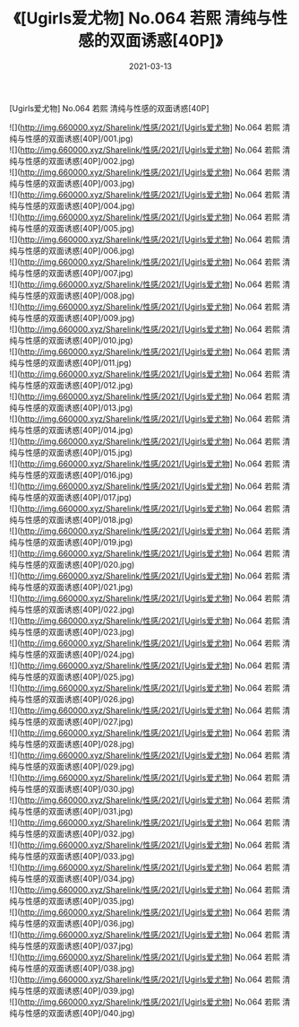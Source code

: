 ﻿---
layout: post
title:  《[Ugirls爱尤物] No.064 若熙 清纯与性感的双面诱惑[40P]》
date:   2021-03-13
img: http://img.660000.xyz/Sharelink/性感/2021/[Ugirls爱尤物] No.064 若熙 清纯与性感的双面诱惑[40P]/000.jpg
categories: [美女, 清纯, 唯美]
---

[Ugirls爱尤物] No.064 若熙 清纯与性感的双面诱惑[40P]

  ![](http://img.660000.xyz/Sharelink/性感/2021/[Ugirls爱尤物] No.064 若熙 清纯与性感的双面诱惑[40P]/001.jpg) <br> ![](http://img.660000.xyz/Sharelink/性感/2021/[Ugirls爱尤物] No.064 若熙 清纯与性感的双面诱惑[40P]/002.jpg) <br> ![](http://img.660000.xyz/Sharelink/性感/2021/[Ugirls爱尤物] No.064 若熙 清纯与性感的双面诱惑[40P]/003.jpg) <br> ![](http://img.660000.xyz/Sharelink/性感/2021/[Ugirls爱尤物] No.064 若熙 清纯与性感的双面诱惑[40P]/004.jpg) <br> ![](http://img.660000.xyz/Sharelink/性感/2021/[Ugirls爱尤物] No.064 若熙 清纯与性感的双面诱惑[40P]/005.jpg) <br> ![](http://img.660000.xyz/Sharelink/性感/2021/[Ugirls爱尤物] No.064 若熙 清纯与性感的双面诱惑[40P]/006.jpg) <br> ![](http://img.660000.xyz/Sharelink/性感/2021/[Ugirls爱尤物] No.064 若熙 清纯与性感的双面诱惑[40P]/007.jpg) <br> ![](http://img.660000.xyz/Sharelink/性感/2021/[Ugirls爱尤物] No.064 若熙 清纯与性感的双面诱惑[40P]/008.jpg) <br> ![](http://img.660000.xyz/Sharelink/性感/2021/[Ugirls爱尤物] No.064 若熙 清纯与性感的双面诱惑[40P]/009.jpg) <br> ![](http://img.660000.xyz/Sharelink/性感/2021/[Ugirls爱尤物] No.064 若熙 清纯与性感的双面诱惑[40P]/010.jpg) <br> ![](http://img.660000.xyz/Sharelink/性感/2021/[Ugirls爱尤物] No.064 若熙 清纯与性感的双面诱惑[40P]/011.jpg) <br> ![](http://img.660000.xyz/Sharelink/性感/2021/[Ugirls爱尤物] No.064 若熙 清纯与性感的双面诱惑[40P]/012.jpg) <br> ![](http://img.660000.xyz/Sharelink/性感/2021/[Ugirls爱尤物] No.064 若熙 清纯与性感的双面诱惑[40P]/013.jpg) <br> ![](http://img.660000.xyz/Sharelink/性感/2021/[Ugirls爱尤物] No.064 若熙 清纯与性感的双面诱惑[40P]/014.jpg) <br> ![](http://img.660000.xyz/Sharelink/性感/2021/[Ugirls爱尤物] No.064 若熙 清纯与性感的双面诱惑[40P]/015.jpg) <br> ![](http://img.660000.xyz/Sharelink/性感/2021/[Ugirls爱尤物] No.064 若熙 清纯与性感的双面诱惑[40P]/016.jpg) <br> ![](http://img.660000.xyz/Sharelink/性感/2021/[Ugirls爱尤物] No.064 若熙 清纯与性感的双面诱惑[40P]/017.jpg) <br> ![](http://img.660000.xyz/Sharelink/性感/2021/[Ugirls爱尤物] No.064 若熙 清纯与性感的双面诱惑[40P]/018.jpg) <br> ![](http://img.660000.xyz/Sharelink/性感/2021/[Ugirls爱尤物] No.064 若熙 清纯与性感的双面诱惑[40P]/019.jpg) <br> ![](http://img.660000.xyz/Sharelink/性感/2021/[Ugirls爱尤物] No.064 若熙 清纯与性感的双面诱惑[40P]/020.jpg) <br> ![](http://img.660000.xyz/Sharelink/性感/2021/[Ugirls爱尤物] No.064 若熙 清纯与性感的双面诱惑[40P]/021.jpg) <br> ![](http://img.660000.xyz/Sharelink/性感/2021/[Ugirls爱尤物] No.064 若熙 清纯与性感的双面诱惑[40P]/022.jpg) <br> ![](http://img.660000.xyz/Sharelink/性感/2021/[Ugirls爱尤物] No.064 若熙 清纯与性感的双面诱惑[40P]/023.jpg) <br> ![](http://img.660000.xyz/Sharelink/性感/2021/[Ugirls爱尤物] No.064 若熙 清纯与性感的双面诱惑[40P]/024.jpg) <br> ![](http://img.660000.xyz/Sharelink/性感/2021/[Ugirls爱尤物] No.064 若熙 清纯与性感的双面诱惑[40P]/025.jpg) <br> ![](http://img.660000.xyz/Sharelink/性感/2021/[Ugirls爱尤物] No.064 若熙 清纯与性感的双面诱惑[40P]/026.jpg) <br> ![](http://img.660000.xyz/Sharelink/性感/2021/[Ugirls爱尤物] No.064 若熙 清纯与性感的双面诱惑[40P]/027.jpg) <br> ![](http://img.660000.xyz/Sharelink/性感/2021/[Ugirls爱尤物] No.064 若熙 清纯与性感的双面诱惑[40P]/028.jpg) <br> ![](http://img.660000.xyz/Sharelink/性感/2021/[Ugirls爱尤物] No.064 若熙 清纯与性感的双面诱惑[40P]/029.jpg) <br> ![](http://img.660000.xyz/Sharelink/性感/2021/[Ugirls爱尤物] No.064 若熙 清纯与性感的双面诱惑[40P]/030.jpg) <br> ![](http://img.660000.xyz/Sharelink/性感/2021/[Ugirls爱尤物] No.064 若熙 清纯与性感的双面诱惑[40P]/031.jpg) <br> ![](http://img.660000.xyz/Sharelink/性感/2021/[Ugirls爱尤物] No.064 若熙 清纯与性感的双面诱惑[40P]/032.jpg) <br> ![](http://img.660000.xyz/Sharelink/性感/2021/[Ugirls爱尤物] No.064 若熙 清纯与性感的双面诱惑[40P]/033.jpg) <br> ![](http://img.660000.xyz/Sharelink/性感/2021/[Ugirls爱尤物] No.064 若熙 清纯与性感的双面诱惑[40P]/034.jpg) <br> ![](http://img.660000.xyz/Sharelink/性感/2021/[Ugirls爱尤物] No.064 若熙 清纯与性感的双面诱惑[40P]/035.jpg) <br> ![](http://img.660000.xyz/Sharelink/性感/2021/[Ugirls爱尤物] No.064 若熙 清纯与性感的双面诱惑[40P]/036.jpg) <br> ![](http://img.660000.xyz/Sharelink/性感/2021/[Ugirls爱尤物] No.064 若熙 清纯与性感的双面诱惑[40P]/037.jpg) <br> ![](http://img.660000.xyz/Sharelink/性感/2021/[Ugirls爱尤物] No.064 若熙 清纯与性感的双面诱惑[40P]/038.jpg) <br> ![](http://img.660000.xyz/Sharelink/性感/2021/[Ugirls爱尤物] No.064 若熙 清纯与性感的双面诱惑[40P]/039.jpg) <br> ![](http://img.660000.xyz/Sharelink/性感/2021/[Ugirls爱尤物] No.064 若熙 清纯与性感的双面诱惑[40P]/040.jpg) <br>